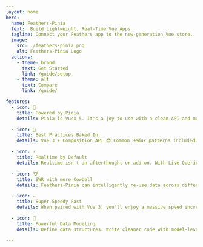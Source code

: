```yaml
---
layout: home
hero:
  name: Feathers-Pinia
  text:  Build Lightweight, Real-Time Vue Apps
  tagline: Connect your Feathers app to the new-generation Vue store.
  image:
    src: ./feathers-pinia.png
    alt: Feathers-Pinia Logo
  actions:
    - theme: brand
      text: Get Started
      link: /guide/setup
    - theme: alt
      text: Compare
      link: /guide/

features:
  - icon: 🍍
    title: Powered by Pinia
    details: Pinia is Vuex 5. It's a joy to use with a clean API and memorable syntax.

  - icon: 🧁
    title: Best Practices Baked In
    details: Vue 3 + Composition API 😎 Common Redux patterns included. SWR Fall-through cache by default. Query the store like a local database.

  - icon: ⚡️
    title: Realtime by Default
    details: Realtime isn't an afterthought or add-on. With Live Queries, watch your data update as new data arrives from the Feathers server.

  - icon: 🐮
    title: SWR with more Cowbell
    details: Feathers-Pinia can intelligently re-use data across different queries, making apps feel faster. Or go realtime and make SWR obsolete.

  - icon: ➳
    title: Super Speedy Fast
    details: When paired with Vue 3, you'll enjoy a massive speed increase over the same app built with Feathers-Vuex. Really, it's huge.

  - icon: 🥷
    title: Powerful Data Modeling
    details: Define data structures. Write cleaner code with model-level computed properties.

---
```


<style>
.VPImage {
  max-height: 240px;
}
@screen sm {
  .VPImage {
    max-height: 320px;
  }
}
@screen md {
  .VPImage {
    max-width: 190px !important;
  }
}
@screen lg {
  .VPImage {
    max-width: 190px !important;
    max-height: initial;
  }
}
</style>
